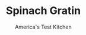 ---
layout: ../../layouts/MarkdownPostLayout.astro
title: Spinach Gratin
author: America's Test Kitchen
pubDate: 2023-03-15
description: "We wanted the taste of fresh spinach but the convenience of frozen."
image_url: https://res.cloudinary.com/hksqkdlah/image/upload/ar_1:1,c_fill,dpr_2.0,f_auto,fl_lossy.progressive.strip_profile,g_faces:auto,q_auto:low,w_344/18990_sfs-spinachgratin-7
tags: ["Side Dishes","Vegetables","Make Ahead"]
calories: 3604
protein: 14
carbohydrates: 15
fats: 
fiber: 3
ingredients: ["2 slices, hearty white sandwich bread, torn into 1-inch pieces","8 tablespoons, unsalted butter","8 ounces, Gruyere cheese, shredded (2 cups)",", Salt and pepper","1 , onion, chopped fine","4 , garlic cloves, minced","1/8 teaspoon, cayenne pepper","2 tablespoons, all-purpose flour","4 cups, half-and-half","8 ounces, curly-leaf spinach, stemmed and chopped coarse","1 tablespoon, Dijon mustard","1/8 teaspoon, ground nutmeg","2 1/2 pounds, frozen whole-leaf spinach, thawed, squeezed dry, and chopped fine","1/2 cup, minced fresh parsley","1 teaspoon, grated lemon zest, plus lemon wedges for serving"]
serves: 10
time: "1¼ hours"
instructions: ["Adjust oven rack to upper-middle position and heat oven to 425 degrees. Pulse bread in food processor to fine crumbs, about 10 pulses; transfer to bowl. Melt 3 tablespoons butter in microwave, about 30 seconds. Stir melted butter, ½ cup Gruyere, ½ teaspoon salt, and ½ teaspoon pepper into crumbs; set aside.","Melt remaining 5 tablespoons butter in Dutch oven over medium heat. Add onion and cook until lightly browned, 7 to 9 minutes. Stir in garlic and cayenne and cook until fragrant, about 30 seconds. Stir in flour and cook for 1 minute. Slowly whisk in half-and-half and bring to simmer. Cook, whisking occasionally, until slightly thickened and reduced to about 3½ cups, about 10 minutes.","Stir in curly-leaf spinach and cook until just wilted, about 30 seconds. Off heat, stir in mustard, nutmeg, 1½ teaspoons salt, 1 teaspoon pepper, and remaining 1½ cups Gruyere until cheese is melted. Stir in thawed frozen spinach until thoroughly combined. Season with salt and pepper to taste. Transfer mixture to 13 by 9-inch baking dish.","Sprinkle crumb mixture evenly over spinach mixture. Bake until bubbling around edges and crumbs are golden brown, 15 to 17 minutes. Transfer to wire rack. Combine parsley and lemon zest in bowl; sprinkle over gratin. Let cool for 10 minutes. Serve with lemon wedges.","TO MAKE AHEAD: Crumb mixture can be covered and refrigerated for up to 24 hours. Spinach mixture can be cooled and refrigerated for up to 24 hours. When ready to serve, bake gratin until hot throughout, 15 to 20 minutes, then proceed with step four."]
nutrition: ["972 mg Potassium","312 mg Phosphorus","480 mg Calcium","4 mg Iron","133 mg Magnesium","682 mg Sodium","2 mg Zinc","28 g Fat","1 mg Niacin (B3)","7 g Monounsaturated","1 g Polyunsaturated","45 mg Vitamin C","84 mg Cholesterol","17 g Saturated","3 g Fiber","3 µg Folic acid","280 µg Folate (food)","5 g Sugars","710 µg Vitamin K","230 g Water","15 g Carbs","287 µg Folate equivalent (total)","14 g Protein","3 mg Vitamin E","881 µg Vitamin A","360 kcal Energy","3604 calories"]
notes: "Thaw the frozen spinach in the refrigerator overnight. Before you use it, squeeze it as dry as you can using a dish towel."
---